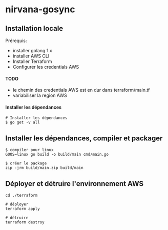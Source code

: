# nirvana-gosync

## Installation locale

Prérequis:
- installer golang 1.x
- installer AWS CLI
- Installer Terraform
- Configurer les credentials AWS

#### TODO
- le chemin des credentials AWS est en dur dans terraform/main.tf
- variabiliser la region AWS

#### Installer les dépendances

```
# Installer les dépendances
$ go get -v all
```

## Installer les dépendances, compiler et packager

```
$ compiler pour linux
GOOS=linux go build -o build/main cmd/main.go

$ créer le package
zip -jrm build/main.zip build/main
```

## Déployer et détruire l'environnement AWS

```
cd ./terraform

# déployer
terraform apply

# détruire
terraform destroy
```
